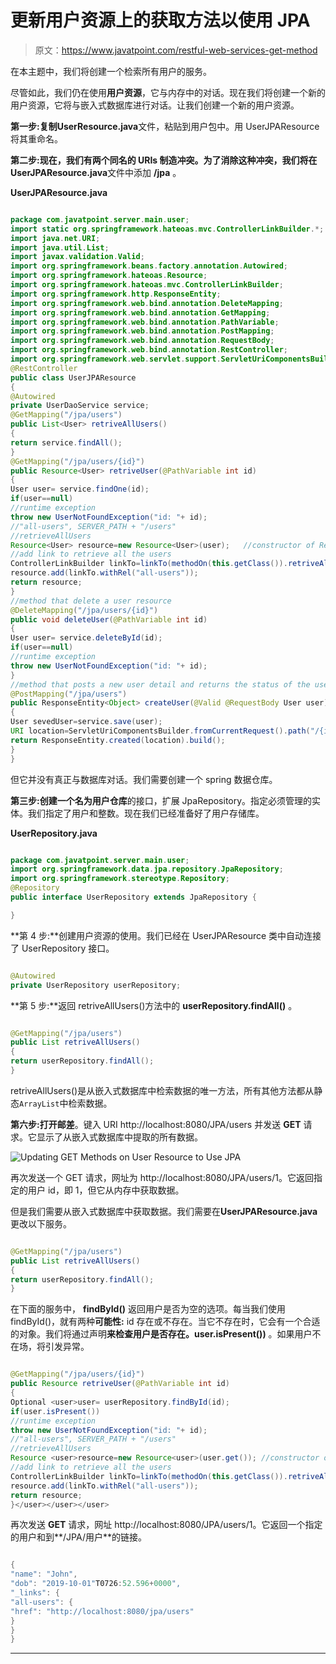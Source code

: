 # 更新用户资源上的获取方法以使用 JPA

> 原文：<https://www.javatpoint.com/restful-web-services-get-method>

在本主题中，我们将创建一个检索所有用户的服务。

尽管如此，我们仍在使用**用户资源**，它与内存中的对话。现在我们将创建一个新的用户资源，它将与嵌入式数据库进行对话。让我们创建一个新的用户资源。

**第一步:**复制**UserResource.java**文件，粘贴到用户包中。用 UserJPAResource 将其重命名。

**第二步:**现在，我们有两个同名的 URIs 制造冲突。为了消除这种冲突，我们将在**UserJPAResource.java**文件中添加 **/jpa** 。

**UserJPAResource.java**

```java

package com.javatpoint.server.main.user;
import static org.springframework.hateoas.mvc.ControllerLinkBuilder.*;
import java.net.URI;
import java.util.List;
import javax.validation.Valid;
import org.springframework.beans.factory.annotation.Autowired;
import org.springframework.hateoas.Resource;
import org.springframework.hateoas.mvc.ControllerLinkBuilder;
import org.springframework.http.ResponseEntity;
import org.springframework.web.bind.annotation.DeleteMapping;
import org.springframework.web.bind.annotation.GetMapping;
import org.springframework.web.bind.annotation.PathVariable;
import org.springframework.web.bind.annotation.PostMapping;
import org.springframework.web.bind.annotation.RequestBody;
import org.springframework.web.bind.annotation.RestController;
import org.springframework.web.servlet.support.ServletUriComponentsBuilder;
@RestController
public class UserJPAResource 
{
@Autowired
private UserDaoService service;
@GetMapping("/jpa/users")
public List<User> retriveAllUsers()
{
return service.findAll();
}
@GetMapping("/jpa/users/{id}")
public Resource<User> retriveUser(@PathVariable int id)
{
User user= service.findOne(id);
if(user==null)
//runtime exception
throw new UserNotFoundException("id: "+ id);
//"all-users", SERVER_PATH + "/users"
//retrieveAllUsers
Resource<User> resource=new Resource<User>(user);	//constructor of Resource class
//add link to retrieve all the users
ControllerLinkBuilder linkTo=linkTo(methodOn(this.getClass()).retriveAllUsers());
resource.add(linkTo.withRel("all-users"));
return resource;
}
//method that delete a user resource
@DeleteMapping("/jpa/users/{id}")
public void deleteUser(@PathVariable int id)
{
User user= service.deleteById(id);
if(user==null)
//runtime exception
throw new UserNotFoundException("id: "+ id);
}
//method that posts a new user detail and returns the status of the user resource
@PostMapping("/jpa/users")
public ResponseEntity<Object> createUser(@Valid @RequestBody User user)	
{
User sevedUser=service.save(user);	
URI location=ServletUriComponentsBuilder.fromCurrentRequest().path("/{id}").buildAndExpand(sevedUser.getId()).toUri();
return ResponseEntity.created(location).build();
}
}

```

但它并没有真正与数据库对话。我们需要创建一个 spring 数据仓库。

**第三步:**创建一个名为**用户仓库**的接口，扩展 JpaRepository。指定必须管理的实体。我们指定了用户和整数。现在我们已经准备好了用户存储库。

**UserRepository.java**

```java

package com.javatpoint.server.main.user;
import org.springframework.data.jpa.repository.JpaRepository;
import org.springframework.stereotype.Repository;
@Repository
public interface UserRepository extends JpaRepository {

} 
```

**第 4 步:**创建用户资源的使用。我们已经在 UserJPAResource 类中自动连接了 UserRepository 接口。

```java

@Autowired
private UserRepository userRepository;

```

**第 5 步:**返回 retriveAllUsers()方法中的 **userRepository.findAll()** 。

```java

@GetMapping("/jpa/users")
public List retriveAllUsers()
{
return userRepository.findAll();
} 
```

retriveAllUsers()是从嵌入式数据库中检索数据的唯一方法，所有其他方法都从静态`ArrayList`中检索数据。

**第六步:**打开**邮差**。键入 URI http://localhost:8080/JPA/users 并发送 **GET** 请求。它显示了从嵌入式数据库中提取的所有数据。

![Updating GET Methods on User Resource to Use JPA](../img/93af0643a2b65dd0fdb18ee49600d79b.png)

再次发送一个 GET 请求，网址为 http://localhost:8080/JPA/users/1。它返回指定的用户 id，即 1，但它从内存中获取数据。

但是我们需要从嵌入式数据库中获取数据。我们需要在**UserJPAResource.java**更改以下服务。

```java

@GetMapping("/jpa/users")
public List retriveAllUsers()
{
return userRepository.findAll();
} 
```

在下面的服务中， **findById()** 返回用户是否为空的选项。每当我们使用 findById()，就有两种**可能性:** id 存在或不存在。当它不存在时，它会有一个合适的对象。我们将通过声明**来检查用户是否存在。user.isPresent())** 。如果用户不在场，将引发异常。

```java

@GetMapping("/jpa/users/{id}")
public Resource retriveUser(@PathVariable int id)
{
Optional <user>user= userRepository.findById(id);
if(user.isPresent())
//runtime exception
throw new UserNotFoundException("id: "+ id);
//"all-users", SERVER_PATH + "/users"
//retrieveAllUsers
Resource <user>resource=new Resource<user>(user.get());	//constructor of Resource class
//add link to retrieve all the users
ControllerLinkBuilder linkTo=linkTo(methodOn(this.getClass()).retriveAllUsers());
resource.add(linkTo.withRel("all-users"));
return resource;
}</user></user></user> 
```

再次发送 **GET** 请求，网址 http://localhost:8080/JPA/users/1。它返回一个指定的用户和到**/JPA/用户**的链接。

```java

{
"name": "John",
"dob": "2019-10-01"T0726:52.596+0000",
"_links": {
"all-users": {
"href": "http://localhost:8080/jpa/users"
}
}
}

```

* * *